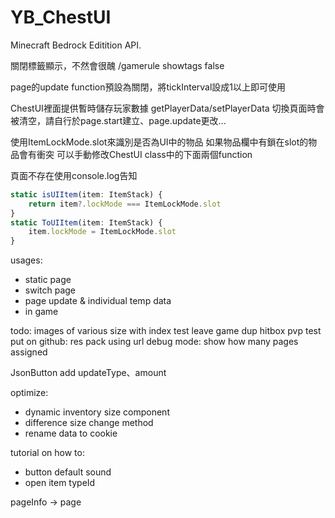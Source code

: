 # YB_ChestUI
Minecraft Bedrock Editition API.

關閉標籤顯示，不然會很醜
/gamerule showtags false

page的update function預設為關閉，將tickInterval設成1以上即可使用

ChestUI裡面提供暫時儲存玩家數據
getPlayerData/setPlayerData
切換頁面時會被清空，請自行於page.start建立、page.update更改...


使用ItemLockMode.slot來識別是否為UI中的物品
如果物品欄中有鎖在slot的物品會有衝突
可以手動修改ChestUI class中的下面兩個function


頁面不存在使用console.log告知

```ts
static isUIItem(item: ItemStack) {
    return item?.lockMode === ItemLockMode.slot
}
static ToUIItem(item: ItemStack) {
    item.lockMode = ItemLockMode.slot
}
```

usages:
- static page
- switch page
- page update & individual temp data
- in game

todo:
images of various size with index
test leave game dup 
hitbox pvp test
put on github: res pack using url
debug mode: show how many pages assigned

JsonButton add updateType、amount

optimize:
- dynamic inventory size component
- difference size change method
- rename data to cookie

tutorial on how to:
- button default sound
- open item typeId




pageInfo -> page
